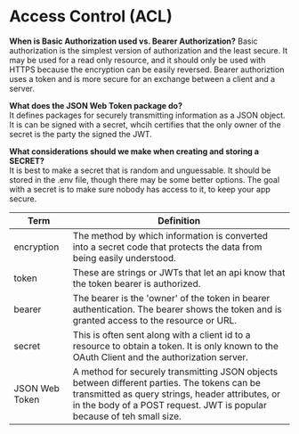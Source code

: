 # Access Control (ACL)

**When is Basic Authorization used vs. Bearer Authorization?**
Basic authorization is the simplest version of authorization and the least secure. It may be used for a read only resource, and it should only be used with HTTPS because the encryption can be easily reversed. Bearer authoriztion uses a token and is more secure for an exchange between a client and a server.

**What does the JSON Web Token package do?**  
It defines packages for securely transmitting information as a JSON object. It is can be signed with a secret, whcih certifies that the only owner of the secret is the party the signed the JWT.

**What considerations should we make when creating and storing a SECRET?**  
It is best to make a secret that is random and unguessable. It should be stored in the .env file, though there may be some better options. The goal with a secret is to make sure nobody has access to it, to keep your app secure.

| Term           | Definition                                                                                                                                                                                                                |
| -------------- | ------------------------------------------------------------------------------------------------------------------------------------------------------------------------------------------------------------------------- |
| encryption     | The method by which information is converted into a secret code that protects the data from being easily understood.                                                                                                      |
| token          | These are strings or JWTs that let an api know that the token bearer is authorized.                                                                                                                                       |
| bearer         | The bearer is the 'owner' of the token in bearer authentication. The bearer shows the token and is granted access to the resource or URL.                                                                                 |
| secret         | This is often sent along with a client id to a resource to obtain a token. It is only known to the OAuth Client and the authorization server.                                                                             |
| JSON Web Token | A method for securely transmitting JSON objects between different parties. The tokens can be transmitted as query strings, header attributes, or in the body of a POST request. JWT is popular because of teh small size. |
